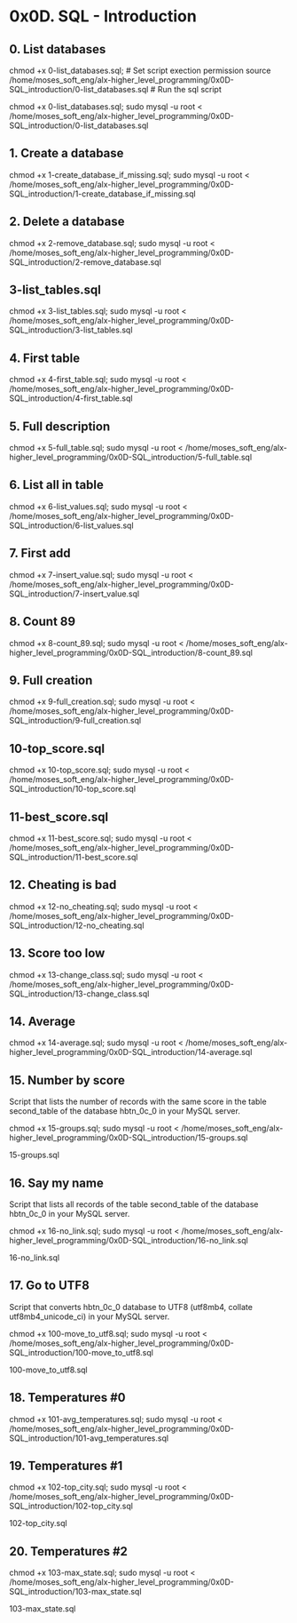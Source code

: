 # 0x0D. SQL - Introduction

## 0. List databases
chmod +x 0-list_databases.sql;  # Set script exection permission
source /home/moses_soft_eng/alx-higher_level_programming/0x0D-SQL_introduction/0-list_databases.sql # Run the sql script

chmod +x 0-list_databases.sql; 
sudo mysql -u root < /home/moses_soft_eng/alx-higher_level_programming/0x0D-SQL_introduction/0-list_databases.sql

## 1. Create a database
chmod +x 1-create_database_if_missing.sql; 
sudo mysql -u root < /home/moses_soft_eng/alx-higher_level_programming/0x0D-SQL_introduction/1-create_database_if_missing.sql

## 2. Delete a database
chmod +x 2-remove_database.sql; 
sudo mysql -u root < /home/moses_soft_eng/alx-higher_level_programming/0x0D-SQL_introduction/2-remove_database.sql

## 3-list_tables.sql
chmod +x 3-list_tables.sql; 
sudo mysql -u root < /home/moses_soft_eng/alx-higher_level_programming/0x0D-SQL_introduction/3-list_tables.sql

## 4. First table 
chmod +x 4-first_table.sql; 
sudo mysql -u root < /home/moses_soft_eng/alx-higher_level_programming/0x0D-SQL_introduction/4-first_table.sql

## 5. Full description
chmod +x 5-full_table.sql; 
sudo mysql -u root < /home/moses_soft_eng/alx-higher_level_programming/0x0D-SQL_introduction/5-full_table.sql

## 6. List all in table
chmod +x 6-list_values.sql; 
sudo mysql -u root < /home/moses_soft_eng/alx-higher_level_programming/0x0D-SQL_introduction/6-list_values.sql

## 7. First add
chmod +x 7-insert_value.sql; 
sudo mysql -u root < /home/moses_soft_eng/alx-higher_level_programming/0x0D-SQL_introduction/7-insert_value.sql

## 8. Count 89
chmod +x 8-count_89.sql; 
sudo mysql -u root < /home/moses_soft_eng/alx-higher_level_programming/0x0D-SQL_introduction/8-count_89.sql

## 9. Full creation
chmod +x 9-full_creation.sql; 
sudo mysql -u root < /home/moses_soft_eng/alx-higher_level_programming/0x0D-SQL_introduction/9-full_creation.sql

## 10-top_score.sql
chmod +x 10-top_score.sql; 
sudo mysql -u root < /home/moses_soft_eng/alx-higher_level_programming/0x0D-SQL_introduction/10-top_score.sql

## 11-best_score.sql
chmod +x 11-best_score.sql; 
sudo mysql -u root < /home/moses_soft_eng/alx-higher_level_programming/0x0D-SQL_introduction/11-best_score.sql

## 12. Cheating is bad
chmod +x 12-no_cheating.sql; 
sudo mysql -u root < /home/moses_soft_eng/alx-higher_level_programming/0x0D-SQL_introduction/12-no_cheating.sql

## 13. Score too low 
chmod +x 13-change_class.sql; 
sudo mysql -u root < /home/moses_soft_eng/alx-higher_level_programming/0x0D-SQL_introduction/13-change_class.sql

## 14. Average 
chmod +x 14-average.sql; 
sudo mysql -u root < /home/moses_soft_eng/alx-higher_level_programming/0x0D-SQL_introduction/14-average.sql

## 15. Number by score
Script that lists the number of records with the same score in the table second_table of the database hbtn_0c_0 in your MySQL server.

chmod +x 15-groups.sql; 
sudo mysql -u root < /home/moses_soft_eng/alx-higher_level_programming/0x0D-SQL_introduction/15-groups.sql

15-groups.sql

## 16. Say my name 
Script that lists all records of the table second_table of the database hbtn_0c_0 in your MySQL server.

chmod +x 16-no_link.sql; 
sudo mysql -u root < /home/moses_soft_eng/alx-higher_level_programming/0x0D-SQL_introduction/16-no_link.sql

16-no_link.sql

## 17. Go to UTF8
Script that converts hbtn_0c_0 database to UTF8 (utf8mb4, collate utf8mb4_unicode_ci) in your MySQL server.

chmod +x 100-move_to_utf8.sql; 
sudo mysql -u root < /home/moses_soft_eng/alx-higher_level_programming/0x0D-SQL_introduction/100-move_to_utf8.sql

100-move_to_utf8.sql

## 18. Temperatures #0
chmod +x 101-avg_temperatures.sql; 
sudo mysql -u root < /home/moses_soft_eng/alx-higher_level_programming/0x0D-SQL_introduction/101-avg_temperatures.sql

## 19. Temperatures #1
chmod +x 102-top_city.sql; 
sudo mysql -u root < /home/moses_soft_eng/alx-higher_level_programming/0x0D-SQL_introduction/102-top_city.sql

102-top_city.sql

## 20. Temperatures #2
chmod +x 103-max_state.sql; 
sudo mysql -u root < /home/moses_soft_eng/alx-higher_level_programming/0x0D-SQL_introduction/103-max_state.sql

103-max_state.sql